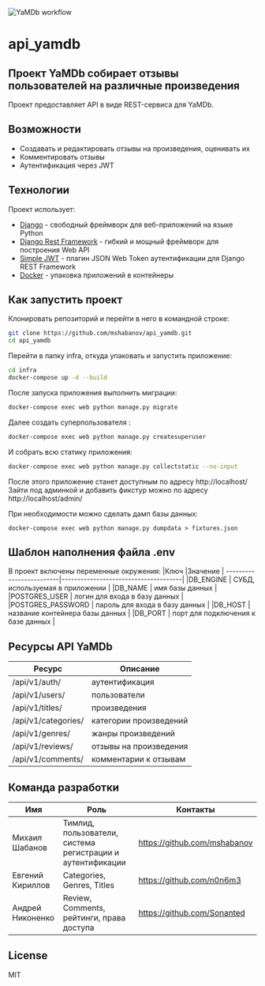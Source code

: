 ![YaMDb workflow](https://github.com/Sonanted/yamdb_final/actions/workflows/yamdb_workflow.yml/badge.svg)
# api_yamdb
## Проект YaMDb собирает отзывы пользователей на различные произведения

Проект предоставляет API в виде REST-сервиса для YaMDb.

## Возможности

- Создавать и редактировать отзывы на произведения, оценивать их
- Комментировать отзывы
- Аутентификация через JWT

## Технологии

Проект использует:
- [Django](https://www.djangoproject.com/) -  свободный фреймворк для веб-приложений на языке Python
- [Django Rest Framework](https://www.django-rest-framework.org/) - гибкий и мощный фреймворк для построения Web API
- [Simple JWT](https://django-rest-framework-simplejwt.readthedocs.io) - плагин JSON Web Token аутентификации для Django REST Framework
- [Docker](https://www.docker.com/) - упаковка приложений в контейнеры

## Как запустить проект

Клонировать репозиторий и перейти в него в командной строке:
```bash
git clone https://github.com/mshabanov/api_yamdb.git
cd api_yamdb
```
Перейти в папку infra, откуда упаковать и запустить приложение:
```bash
cd infra
docker-compose up -d --build
```
После запуска приложения выполнить миграции:
```bash
docker-compose exec web python manage.py migrate
```
Далее создать суперпользователя :
```bash
docker-compose exec web python manage.py createsuperuser
```
И собрать всю статику приложения:
```bash
docker-compose exec web python manage.py collectstatic --no-input
```
После этого приложение станет доступным по адресу http://localhost/
Зайти под админкой и добавить фикстур можно по адресу http://localhost/admin/

При необходимости можно сделать дамп базы данных:
```
docker-compose exec web python manage.py dumpdata > fixtures.json
```


## Шаблон наполнения файла .env
В проект включены переменные окружения:
|Ключ                    |Значение                              |
-------------------------|--------------------------------------|
|DB_ENGINE               | СУБД, используемая в приложении      |
|DB_NAME                 | имя базы данных                      |
|POSTGRES_USER           | логин для входа в базу данных        |
|POSTGRES_PASSWORD       | пароль для входа в базу данных       |
|DB_HOST                 | название контейнера базы данных      |
|DB_PORT                 | порт для подключения к базе данных   |


## Ресурсы API YaMDb

|Ресурс                             | Описание                      |
------------------------------------|-------------------------------|
|/api/v1/auth/                      | аутентификация                |
|/api/v1/users/                     | пользователи                  |
|/api/v1/titles/                    | произведения                  |
|/api/v1/categories/                | категории произведений        |
|/api/v1/genres/                    | жанры произведений            |
|/api/v1/reviews/                   | отзывы на произведения        |
|/api/v1/comments/                  | комментарии к отзывам         |


## Команда разработки 

| Имя            | Роль                                                       | Контакты                     |
-----------------|------------------------------------------------------------|----------------------------- |
|Михаил Шабанов  |Тимлид, пользователи, система регистрации и аутентификации  | https://github.com/mshabanov |
|Евгений Кириллов|Categories, Genres, Titles                                  | https://github.com/n0n6m3    |
|Андрей Никоненко|Review, Comments, рейтинги, права доступа                   | https://github.com/Sonanted  |

## License

MIT
